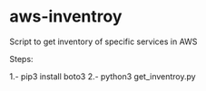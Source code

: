 # aws-inventroy
Script to get inventory of specific services in AWS

Steps:

1.- pip3 install boto3
2.- python3 get_inventroy.py
